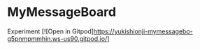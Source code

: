 # MyMessageBoard
Experiment
[![Open in Gitpod]https://yukishionji-mymessagebo-g5pnmpmmhin.ws-us90.gitpod.io/]
